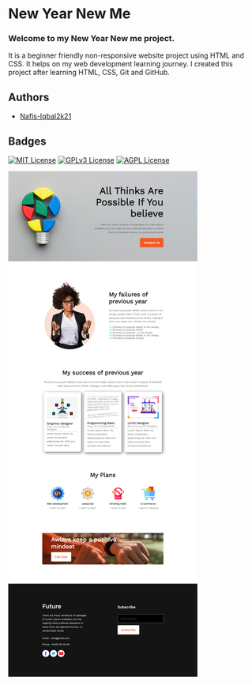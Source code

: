 
# New Year New Me

### Welcome to my New Year New me project.
It is a beginner friendly non-responsive website project using HTML and CSS. It helps on my web development learning journey. I created this project after learning HTML, CSS, Git and GitHub.


## Authors

- [Nafis-Iqbal2k21](https://github.com/Nafis-Iqbal2k21)


## Badges

[![MIT License](https://img.shields.io/badge/License-MIT-green.svg)](https://choosealicense.com/licenses/mit/)
[![GPLv3 License](https://img.shields.io/badge/License-GPL%20v3-yellow.svg)](https://opensource.org/licenses/)
[![AGPL License](https://img.shields.io/badge/license-AGPL-blue.svg)](http://www.gnu.org/licenses/agpl-3.0)


![Screen shot of this project](https://github.com/Nafis-Iqbal2k21/new-year-new-me/blob/main/new-year-new-me.png)
